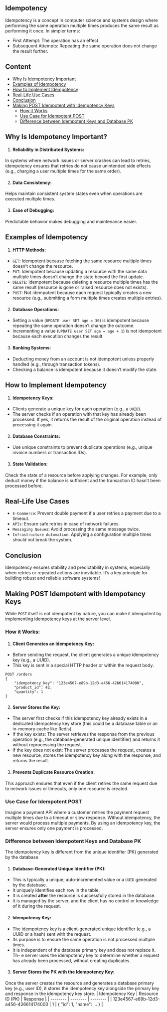 ## Idempotency
Idempotency is a concept in computer science and systems design where performing the same operation multiple times produces the same result as performing it once. In simpler terms:
- First Attempt: The operation has an effect.
- Subsequent Attempts: Repeating the same operation does not change the result further.


## Content
- [Why Is Idempotency Important](#why-is-idempotency-important)
- [Examples of Idempotency](#examples-of-idempotency)
- [How to Implement Idempotency](#how-to-implement-idempotency)
- [Real-Life Use Cases](#real-life-use-cases)
- [Conclusion](#conclusion)
- [Making POST Idempotent with Idempotency Keys](#making-post-idempotent-with-idempotency-keys)
  - [How it Works](#how-it-works)
  - [Use Case for Idempotent POST](#use-case-for-idempotent-post)
  - [Difference between Idempotent Keys and Database PK](#difference-between-idempotent-keys-and-database-pk)


## Why Is Idempotency Important?

1. #### Reliability in Distributed Systems:
In systems where network issues or server crashes can lead to retries, idempotency ensures that retries do not cause unintended side effects (e.g., charging a user multiple times for the same order).

2. #### Data Consistency:
Helps maintain consistent system states even when operations are executed multiple times.

3. #### Ease of Debugging:
Predictable behavior makes debugging and maintenance easier.


## Examples of Idempotency
1. #### HTTP Methods:
- `GET`: Idempotent because fetching the same resource multiple times doesn’t change the resource.
- `PUT`: Idempotent because updating a resource with the same data multiple times doesn’t change the state beyond the first update.
- `DELETE`: Idempotent because deleting a resource multiple times has the same result (resource is gone or raised resource does not exists).
- `POST`: Not idempotent because each request typically creates a new resource (e.g., submitting a form multiple times creates multiple entries).

2. #### Database Operations:
- Setting a value (`UPDATE user SET age = 30`) is idempotent because repeating the same operation doesn’t change the outcome.
- Incrementing a value (`UPDATE user SET age = age + 1`) is not idempotent because each execution changes the result.

3. #### Banking Systems:
- Deducting money from an account is not idempotent unless properly handled (e.g., through transaction tokens).
- Checking a balance is idempotent because it doesn’t modify the state.


## How to Implement Idempotency
1. #### Idempotency Keys:
- Clients generate a unique key for each operation (e.g., a `UUID`).
- The server checks if an operation with that key has already been processed. If yes, it returns the result of the original operation instead of processing it again.

2. #### Database Constraints:
- Use unique constraints to prevent duplicate operations (e.g., unique invoice numbers or transaction IDs).

3. #### State Validation:
Check the state of a resource before applying changes. For example, only deduct money if the balance is sufficient and the transaction ID hasn’t been processed before.


## Real-Life Use Cases
- `E-Commerce`: Prevent double payment if a user retries a payment due to a timeout.
- `APIs`: Ensure safe retries in case of network failures.
- `Messaging Queues`: Avoid processing the same message twice.
- `Infrastructure Automation`: Applying a configuration multiple times should not break the system.


## Conclusion
Idempotency ensures stability and predictability in systems, especially when retries or repeated actions are inevitable. It’s a key principle for building robust and reliable software systems!


## Making POST Idempotent with Idempotency Keys
While `POST` itself is not idempotent by nature, you can make it idempotent by implementing idempotency keys at the server level.

### How it Works:
1. #### Client Generates an Idempotency Key:
- Before sending the request, the client generates a unique idempotency key (e.g., a UUID).
- This key is sent in a special HTTP header or within the request body.
```
POST /orders
{
    "idempotency_key": "123e4567-e89b-12d3-a456-426614174000",
    "product_id": 42,
    "quantity": 1
}
```
2. #### Server Stores the Key:
- The server first checks if this idempotency key already exists in a dedicated idempotency key store (this could be a database table or an in-memory cache like Redis).
- If the key exists: The server retrieves the response from the previous operation (e.g., the database-generated unique identifier) and returns it without reprocessing the request.
- If the key does not exist: The server processes the request, creates a new resource, stores the idempotency key along with the response, and returns the result.

3. #### Prevents Duplicate Resource Creation:
This approach ensures that even if the client retries the same request due to network issues or timeouts, only one resource is created.

### Use Case for Idempotent POST
Imagine a payment API where a customer retries the payment request multiple times due to a timeout or slow response. Without idempotency, the server would process multiple payments. By using an idempotency key, the server ensures only one payment is processed.

### Difference between Idempotent Keys and Database PK
The idempotency key is different from the unique identifier (PK) generated by the database

1. #### Database-Generated Unique Identifier (PK):
- This is typically a unique, auto-incremented value or a `UUID` generated by the database.
- It uniquely identifies each row in the table.
- It is created **after** the resource is successfully stored in the database.
- It is managed by the server, and the client has no control or knowledge of it during the request.

2. #### Idempotency Key:
- The idempotency key is a client-generated unique identifier (e.g., a UUID or a hash) sent with the request.
- Its purpose is to ensure the same operation is not processed multiple times.
- It is independent of the database primary key and does not replace it.
Th- e server uses the idempotency key to determine whether a request has already been processed, without creating duplicates.

3. #### Server Stores the PK with the Idempotency Key:
Once the server creates the resource and generates a database primary key (e.g., user ID), it stores the idempotency key alongside the primary key and response in the idempotency key store.
| Idempotency Key | Resource ID (PK) | Response |
| -------- | -------- | -------- |
| 123e4567-e89b-12d3-a456-426614174000 | 1 | { "id": 1, "name": ... } |